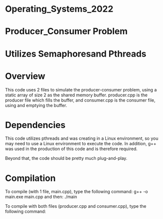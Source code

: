 # Operating_Systems_2022
# Producer_Consumer Problem
# Utilizes Semaphoresand Pthreads

# Overview
This code uses 2 files to simulate the producer-consumer problem, using a static array of size 2 as the shared memory buffer. producer.cpp is the producer file which fills the buffer, and consumer.cpp is the consumer file, using and emptying the buffer. 

# Dependencies
This code utilizes pthreads and was creating in a Linux environment, so you may need to use a Linux environment to execute the code.
In addition, g++ was used in the production of this code and is therefore required. 

Beyond that, the code should be pretty much plug-and-play. 

# Compilation
To compile (with 1 file, main.cpp), type the following command: 
g++ -o main.exe main.cpp
and then:
./main

To compile with both files (producer.cpp and consumer.cpp), type the following command:


